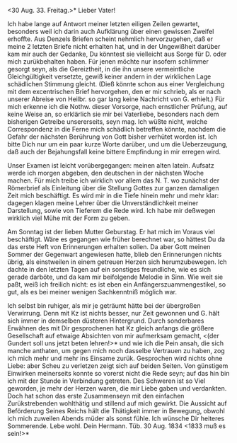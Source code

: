  <30 Aug. 33. Freitag.>*
Lieber Vater!

Ich habe lange auf Antwort meiner letzten eiligen Zeilen gewartet, besonders weil ich darin auch Aufklärung über einen gewissen Zweifel erhoffte. Aus Denzels Briefen scheint nehmlich hervorzugehen, daß er meine 2 letzten Briefe nicht erhalten hat, und in der Ungewißheit darüber kam mir auch der Gedanke, Du könntest sie vielleicht aus Sorge für D. oder mich zurükbehalten haben. Für jenen möchte nur insofern schlimmer gesorgt seyn, als die Gereiztheit, in die ihn unsere vermeintliche Gleichgültigkeit versetzte, gewiß keiner andern in der wirklichen Lage schädlichen Stimmung gleicht. (Dieß könnte schon aus einer Vergleichung mit dem excentrischen Brief hervorgehen, den er mir schrieb, als er nach unserer Abreise von Heilbr. so gar lang keine Nachricht von G. erhielt.) Für mich erkenne ich die Nothw. dieser Vorsorge, nach ernstlicher Prüfung, auf keine Weise an, so erklärlich sie mir bei Vaterliebe, besonders nach dem bisherigen Getreibe unsererseits, seyn mag. Ich wüßte nicht, welche Correspondenz in die Ferne mich schädlich betreffen könnte, nachdem die Gefahr der nächsten Berührung von Gott bisher verhütet worden ist. Ich bitte Dich nur um ein paar kurze Worte darüber, und um die Ueberzeugung, daß auch der Bejahungsfall keine bittere Empfindung in mir erregen wird.

Unser Examen ist leicht vorübergegangen: meinen alten latein. Aufsatz werde ich morgen abgeben, den deutschen in der nächsten Woche machen. Für mich treibe ich wirklich vor allem das N. T. wo zunächst der Römerbrief als Einleitung über die Stellung Gottes zur ganzen damaligen Zeit mich beschäftigt. Es wird mir in die Tiefe hinein mehr und mehr klar: dagegen klagen meine Lehrer über die Unverständlichkeit meiner Darstellung, sowie von Tieferem die Rede wird. Ich habe mir deßwegen wirklich viel Mühe mit der Form zu geben.

Am Sonntag ist der lieben Mutter Geburstag. Er hat mich im Voraus viel beschäftigt. Wäre es gegangen wie früher berechnet war, so hättest Du da das erste Heft von Erinnerungen erhalten sollen. Da aber Gott meinen Sommer der Gegenwart angewiesen hatte, blieb den Erinnerungen nichts übrig, als einstweilen in einem getreuen Herzen sich herumzubewegen. Ich dachte in den letzten Tagen auf ein sonstiges freundliche, wie es sich gerade darböte, und da kam mir beifolgende Melodie in Sinn. Wie weit sie paßt, weiß ich freilich nicht: es ist eben ein Anfängerszuammengestikel, so gut, als es bei meiner wenigen Sachkenntniß möglich war.

Ich selbst bin ruhiger, als mir je geträumt hätte bei der übergroßen Verwirrung. Denn mit Kz ist nichts besser, nur Zeit gewonnen und G. hält sich immer in demselben düsteren Hintergrund. Durch sonderbares Erwähnen des mit Dir gesprochenen hat Kz gleich anfangs die größere Gesellschaft auf etwaige Absichten von mir aufmerksam gemacht, <(der Gundert soll uns jetzt beten lehren!>* und wie ich die Pein ansah, die sich manche anthaten, um gegen mich noch dasselbe Vertrauen zu haben, zog ich mich mehr und mehr ins Einsame zurük. Gesprochen wird nichts ohne Liebe: aber Scheu zu verletzen zeigt sich auf beiden Seiten. Von günstigem Einwirken meinerseits konnte so vorerst nicht die Rede seyn; auf das hin bin ich mit der Stunde in Verbindung getreten. Des Schweren ist so Viel geworden, je mehr der Herzen waren, die mir Liebe gaben und verdankten. Doch hat schon das erste Zusammenseyn mit den einfachen Zurükstrebenden wohlthätig und stillend auf mich gewirkt. Die Aussicht auf Beförderung Seines Reichs hält die Thätigkeit immer in Bewegung, obwohl ich mich zuweilen Abends müder als sonst fühle. 
Ich wünsche Dir heiteres Sommerende. Lebe wohl.
 Dein Hermann.
Tüb. 30 Aug. 1834 <1833 muß es sein!>*
